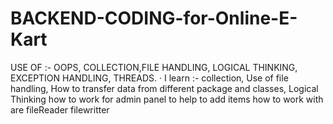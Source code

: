 # BACKEND-CODING-for-Online-E-Kart
USE OF :- OOPS, COLLECTION,FILE HANDLING, LOGICAL THINKING, EXCEPTION HANDLING, THREADS. · 
I learn :- collection, Use of file handling, How to transfer data from different package and classes, Logical Thinking
how to work for admin panel to help to add items
how to work with are fileReader filewritter  
